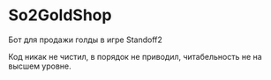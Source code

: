 # So2GoldShop
Бот для продажи голды в игре Standoff2

Код никак не чистил, в порядок не приводил, читабельность не на высшем уровне.
